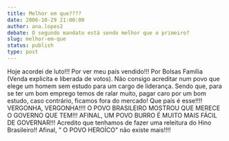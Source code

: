 ```yaml
---
title: Melhor em que????
date: 2006-10-29 21:00:00
author: ana.lopes2
debate: O segundo mandato está sendo melhor que o primeiro?
slug: melhor-em-que
status: publish 
type: post
---
```


Hoje acordei de luto!!! Por ver meu país vendido!!! Por Bolsas Família (Venda explicita e liberada de votos). Não consigo acreditar num povo que elege um homem sem estudo para um cargo de liderança. Sendo que, para se ter um bom emprego temos de ralar muito, pagar caro por um bom estudo, caso contrário, ficamos fora do mercado! Que país é esse!!!! VERGONHA, VERGONHA!!!! O POVO BRASILEIRO MOSTROU QUE MERECE O GOVERNO QUE TEM!!! AFINAL, UM POVO BURRO É MUITO MAIS FÁCIL DE GOVERNAR!!! 
Acredito que tenhamos de fazer uma releitura do Hino Brasileiro!! Afinal, " O POVO HEROÍCO" não existe mais!!!!
